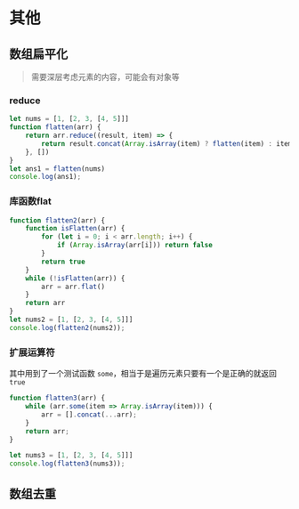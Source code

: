 # 其他

## 数组扁平化

>  需要深层考虑元素的内容，可能会有对象等

### reduce

```JavaScript
let nums = [1, [2, 3, [4, 5]]]
function flatten(arr) {
    return arr.reduce((result, item) => {
        return result.concat(Array.isArray(item) ? flatten(item) : item);
    }, [])
}
let ans1 = flatten(nums)
console.log(ans1);
```



### 库函数flat

```javascript
function flatten2(arr) {
    function isFlatten(arr) {
        for (let i = 0; i < arr.length; i++) {
            if (Array.isArray(arr[i])) return false
        }
        return true
    }
    while (!isFlatten(arr)) {
        arr = arr.flat()
    }
    return arr
}
let nums2 = [1, [2, 3, [4, 5]]]
console.log(flatten2(nums2));
```

### 扩展运算符

其中用到了一个测试函数 `some`，相当于是遍历元素只要有一个是正确的就返回`true`

```javascript
function flatten3(arr) {
    while (arr.some(item => Array.isArray(item))) {
        arr = [].concat(...arr);
    }
    return arr;
}

let nums3 = [1, [2, 3, [4, 5]]]
console.log(flatten3(nums3));
```



## 数组去重
